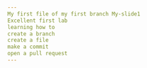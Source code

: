 ```yaml
---
My first file of my first branch My-slide1
Excellent first lab 
learning how to 
create a branch
create a file 
make a commit
open a pull request
---
```

